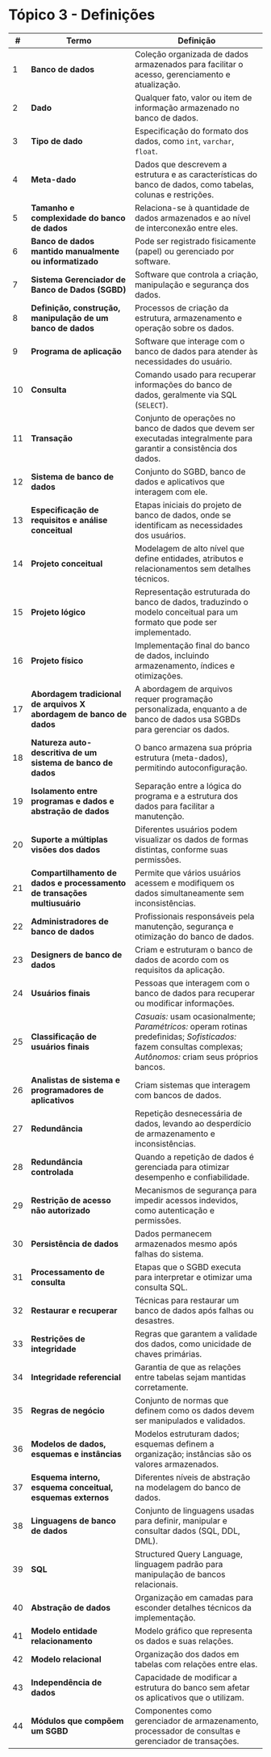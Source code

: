 # Tópico 3 - Definições

| **#** | **Termo** | **Definição** |
|------|----------|-------------|
| 1 | **Banco de dados** | Coleção organizada de dados armazenados para facilitar o acesso, gerenciamento e atualização. |
| 2 | **Dado** | Qualquer fato, valor ou item de informação armazenado no banco de dados. |
| 3 | **Tipo de dado** | Especificação do formato dos dados, como `int`, `varchar`, `float`. |
| 4 | **Meta-dado** | Dados que descrevem a estrutura e as características do banco de dados, como tabelas, colunas e restrições. |
| 5 | **Tamanho e complexidade do banco de dados** | Relaciona-se à quantidade de dados armazenados e ao nível de interconexão entre eles. |
| 6 | **Banco de dados mantido manualmente ou informatizado** | Pode ser registrado fisicamente (papel) ou gerenciado por software. |
| 7 | **Sistema Gerenciador de Banco de Dados (SGBD)** | Software que controla a criação, manipulação e segurança dos dados. |
| 8 | **Definição, construção, manipulação de um banco de dados** | Processos de criação da estrutura, armazenamento e operação sobre os dados. |
| 9 | **Programa de aplicação** | Software que interage com o banco de dados para atender às necessidades do usuário. |
| 10 | **Consulta** | Comando usado para recuperar informações do banco de dados, geralmente via SQL (`SELECT`). |
| 11 | **Transação** | Conjunto de operações no banco de dados que devem ser executadas integralmente para garantir a consistência dos dados. |
| 12 | **Sistema de banco de dados** | Conjunto do SGBD, banco de dados e aplicativos que interagem com ele. |
| 13 | **Especificação de requisitos e análise conceitual** | Etapas iniciais do projeto de banco de dados, onde se identificam as necessidades dos usuários. |
| 14 | **Projeto conceitual** | Modelagem de alto nível que define entidades, atributos e relacionamentos sem detalhes técnicos. |
| 15 | **Projeto lógico** | Representação estruturada do banco de dados, traduzindo o modelo conceitual para um formato que pode ser implementado. |
| 16 | **Projeto físico** | Implementação final do banco de dados, incluindo armazenamento, índices e otimizações. |
| 17 | **Abordagem tradicional de arquivos X abordagem de banco de dados** | A abordagem de arquivos requer programação personalizada, enquanto a de banco de dados usa SGBDs para gerenciar os dados. |
| 18 | **Natureza auto-descritiva de um sistema de banco de dados** | O banco armazena sua própria estrutura (meta-dados), permitindo autoconfiguração. |
| 19 | **Isolamento entre programas e dados e abstração de dados** | Separação entre a lógica do programa e a estrutura dos dados para facilitar a manutenção. |
| 20 | **Suporte a múltiplas visões dos dados** | Diferentes usuários podem visualizar os dados de formas distintas, conforme suas permissões. |
| 21 | **Compartilhamento de dados e processamento de transações multiusuário** | Permite que vários usuários acessem e modifiquem os dados simultaneamente sem inconsistências. |
| 22 | **Administradores de banco de dados** | Profissionais responsáveis pela manutenção, segurança e otimização do banco de dados. |
| 23 | **Designers de banco de dados** | Criam e estruturam o banco de dados de acordo com os requisitos da aplicação. |
| 24 | **Usuários finais** | Pessoas que interagem com o banco de dados para recuperar ou modificar informações. |
| 25 | **Classificação de usuários finais** | *Casuais:* usam ocasionalmente; *Paramétricos:* operam rotinas predefinidas; *Sofisticados:* fazem consultas complexas; *Autônomos:* criam seus próprios bancos. |
| 26 | **Analistas de sistema e programadores de aplicativos** | Criam sistemas que interagem com bancos de dados. |
| 27 | **Redundância** | Repetição desnecessária de dados, levando ao desperdício de armazenamento e inconsistências. |
| 28 | **Redundância controlada** | Quando a repetição de dados é gerenciada para otimizar desempenho e confiabilidade. |
| 29 | **Restrição de acesso não autorizado** | Mecanismos de segurança para impedir acessos indevidos, como autenticação e permissões. |
| 30 | **Persistência de dados** | Dados permanecem armazenados mesmo após falhas do sistema. |
| 31 | **Processamento de consulta** | Etapas que o SGBD executa para interpretar e otimizar uma consulta SQL. |
| 32 | **Restaurar e recuperar** | Técnicas para restaurar um banco de dados após falhas ou desastres. |
| 33 | **Restrições de integridade** | Regras que garantem a validade dos dados, como unicidade de chaves primárias. |
| 34 | **Integridade referencial** | Garantia de que as relações entre tabelas sejam mantidas corretamente. |
| 35 | **Regras de negócio** | Conjunto de normas que definem como os dados devem ser manipulados e validados. |
| 36 | **Modelos de dados, esquemas e instâncias** | Modelos estruturam dados; esquemas definem a organização; instâncias são os valores armazenados. |
| 37 | **Esquema interno, esquema conceitual, esquemas externos** | Diferentes níveis de abstração na modelagem do banco de dados. |
| 38 | **Linguagens de banco de dados** | Conjunto de linguagens usadas para definir, manipular e consultar dados (SQL, DDL, DML). |
| 39 | **SQL** | Structured Query Language, linguagem padrão para manipulação de bancos relacionais. |
| 40 | **Abstração de dados** | Organização em camadas para esconder detalhes técnicos da implementação. |
| 41 | **Modelo entidade relacionamento** | Modelo gráfico que representa os dados e suas relações. |
| 42 | **Modelo relacional** | Organização dos dados em tabelas com relações entre elas. |
| 43 | **Independência de dados** | Capacidade de modificar a estrutura do banco sem afetar os aplicativos que o utilizam. |
| 44 | **Módulos que compõem um SGBD** | Componentes como gerenciador de armazenamento, processador de consultas e gerenciador de transações. |
